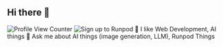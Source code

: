 ## Hi there 👋
![Profile View Counter](https://komarev.com/ghpvc/?username=nerdylive123)
![Sign up to Runpod](https://get.runpod.io/nerdylive)
 🌱 I like Web Development, AI things
 💬 Ask me about AI things (image generation, LLM), Runpod Things
<!--
**nerdylive123/nerdylive123** is a ✨ _special_ ✨ repository because its `README.md` (this file) appears on your GitHub profile.

Here are some ideas to get you started:

- 🔭 I’m currently working on ...

- 👯 I’m looking to collaborate on ...
- 🤔 I’m looking for help with ...
- 💬 Ask me about ...
- 📫 How to reach me: ...
- 😄 Pronouns: ...
- ⚡ Fun fact: ...
-->
